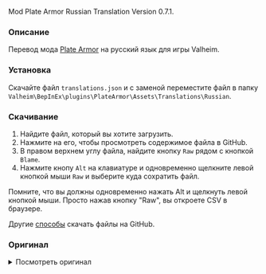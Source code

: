 Mod Plate Armor Russian Translation Version 0.7.1.

### Описание

Перевод мода [Plate Armor](https://www.nexusmods.com/valheim/mods/567) на русский язык для игры Valheim. 

### Установка

Скачайте файл `translations.json` и с заменой переместите файл в папку `Valheim\BepInEx\plugins\PlateArmor\Assets\Translations\Russian`.

### Скачивание

1. Найдите файл, который вы хотите загрузить.
2. Нажмите на его, чтобы просмотреть содержимое файла в GitHub.
3. В правом верхнем углу файла, найдите кнопку `Raw` рядом с кнопкой `Blame`.
4. Нажмите кнопу `Alt` на клавиатуре и одновременно щелкните левой кнопкой мыши `Raw` и выберите куда сохратить файл.

Помните, что вы должны одновременно нажать Alt и щелкнуть левой кнопкой мыши. Просто нажав кнопку "Raw", вы откроете CSV в браузере.

Другие [способы](https://coderoad.ru/4604663/%D0%A1%D0%BA%D0%B0%D1%87%D0%B0%D1%82%D1%8C-%D0%BE%D1%82%D0%B4%D0%B5%D0%BB%D1%8C%D0%BD%D1%8B%D0%B5-%D1%84%D0%B0%D0%B9%D0%BB%D1%8B-%D1%81-GitHub) скачать файлы на GitHub.

### Оригинал 

<details>
  <summary>Посмотреть оригинал</summary>
  
```
{
  "ArmorPlateIronHelmetJD": "Iron Plate Helmet", 
  "ArmorPlateIronHelmetJD_desc": "An unusually shaped helmet, you've got a feeling your descendants will love it.",
  "ArmorPlateIronChestJD": "Iron Platemail",
  "ArmorPlateIronChestJD_desc": "An armor fashioned from large plates of iron. Feels tiring to just look at it.",
  "ArmorPlateIronLegsJD": "Iron Plate Leggings",
  "ArmorPlateIronLegsJD_desc": "Thick plates of metal, finally something to stop those pesky dwarves from gnawing at your legs."
}
      Main.helmetConfig = new ArmorConfig("0 Helmet", "Sturdy helmet", "A sturdy helmet with a leather neckguard.", 3, 14, 2, 1200, 200, 0, 1f, 5);
      Main.chestConfig = new ArmorConfig("1 Chest", "Plate mail", "Thick plates of metal riveted to a leather harness.", 15, 14, 2, 1200, 200, -5, 1f, 5);
      Main.legsConfig = new ArmorConfig("2 Legs", "Plate greaves", "Reliable greaves and kneeguards.", 15, 14, 2, 1200, 200, -5, 1f, 5);
```
  
</details>
